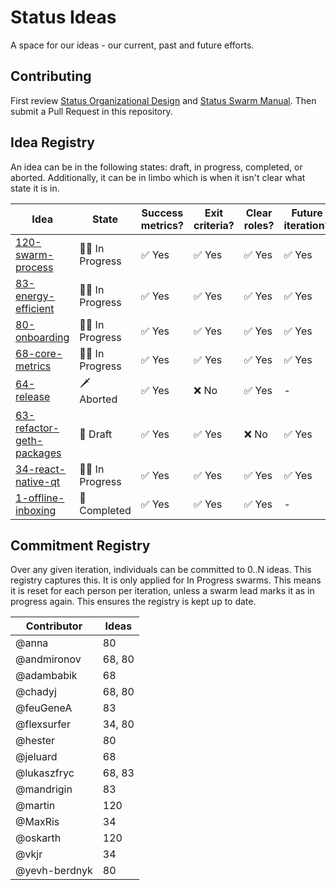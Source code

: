 # Status Ideas

A space for our ideas - our current, past and future efforts.

## Contributing

First review [Status Organizational Design](https://wiki.status.im/Status_Organisational_Design) and
[Status Swarm Manual](https://docs.google.com/document/u/1/d/10nGQ6mZGahIme6UGLov3b12tJUOi3mkjIsT5_cFl0kA/edit?ts=5ab1135d#heading=h.lqc5ff9neha5).
Then submit a Pull Request in this repository.

## Idea Registry

An idea can be in the following states: draft, in progress, completed, or
aborted. Additionally, it can be in limbo which is when it isn't clear what
state it is in.

| Idea                                                              | State       | Success metrics?       | Exit criteria?         | Clear roles?           | Future iteration?      |
|-------------------------------------------------------------------|-------------|------------------------|------------------------|------------------------|------------------------|
| [120-swarm-process](ideas/120-swarm-process.md)                   | :walking_man: In Progress  | :white_check_mark: Yes   | :white_check_mark: Yes | :white_check_mark: Yes | :white_check_mark: Yes |
| [83-energy-efficient](ideas/83-energy-efficient.md)               | :walking_man: In Progress | :white_check_mark: Yes | :white_check_mark: Yes | :white_check_mark: Yes | :white_check_mark: Yes |
| [80-onboarding](ideas/80-onboarding.md)                           | :walking_man: In Progress | :white_check_mark: Yes | :white_check_mark: Yes | :white_check_mark: Yes | :white_check_mark: Yes |
| [68-core-metrics](ideas/68-core-metrics.md)                       | :walking_man: In Progress | :white_check_mark: Yes | :white_check_mark: Yes | :white_check_mark: Yes | :white_check_mark: Yes |
| [64-release](ideas/64-release.md)                                 | :dagger: Aborted | :white_check_mark: Yes | :x: No                 | :white_check_mark: Yes | -                      |
| [63-refactor-geth-packages](ideas/63-refactor-geth-packages.md)   | :seedling: Draft | :white_check_mark: Yes | :white_check_mark: Yes | :x: No                 | :white_check_mark: Yes |
| [34-react-native-qt](ideas/34-react-native-qt.md)                 | :walking_man: In Progress | :white_check_mark: Yes | :white_check_mark: Yes | :white_check_mark: Yes | :white_check_mark: Yes |
| [1-offline-inboxing](ideas/1-offline-inboxing.md)                 | :champagne: Completed | :white_check_mark: Yes | :white_check_mark: Yes | :white_check_mark: Yes | -                      |


## Commitment Registry

Over any given iteration, individuals can be committed to 0..N ideas. This
registry captures this. It is only applied for In Progress swarms. This means it
is reset for each person per iteration, unless a swarm lead marks it as in
progress again. This ensures the registry is kept up to date.

| Contributor   |  Ideas |
|---------------|--------|
| @anna         |     80 |
| @andmironov   | 68, 80 |
| @adambabik    |     68 |
| @chadyj       | 68, 80 |
| @feuGeneA     |     83 |
| @flexsurfer   | 34, 80 |
| @hester       |     80 |
| @jeluard      |     68 |
| @lukaszfryc   | 68, 83 |
| @mandrigin    |     83 |
| @martin       |    120 |
| @MaxRis       |     34 |
| @oskarth      |    120 |
| @vkjr         |     34 |
| @yevh-berdnyk |     80 |
